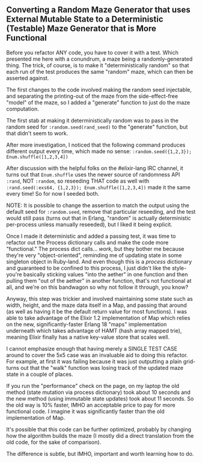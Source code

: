 ## Converting a Random Maze Generator that uses External Mutable State to a Deterministic (Testable) Maze Generator that is More Functional ##

Before you refactor ANY code, you have to cover it with a test. Which presented me here with a conundrum, a maze being a randomly-generated thing. The trick, of course, is to make it "deterministically random" so that each run of the test produces the same "random" maze, which can then be asserted against.

The first changes to the code involved making the random seed injectable, and separating the printing-out of the maze from the side-effect-free "model" of the maze, so I added a "generate" function to just do the maze computation.

The first stab at making it deterministically random was to pass in the random seed for `:random.seed(rand_seed)` to the "generate" function, but that didn't seem to work.

After more investigation, I noticed that the following command produces different output every time, which made no sense:
`:random.seed({1,2,3}); Enum.shuffle([1,2,3,4])`

After discussion with the helpful folks on the #elixir-lang IRC channel, it turns out that `Enum.shuffle` uses the newer source of randomness API `:rand`, NOT `:random`, so reseeding THAT code as well with
`:rand.seed(:exs64, {1,2,3}); Enum.shuffle([1,2,3,4])`
made it the same every time! So for now I seeded both.

NOTE: It is possible to change the assertion to match the output using the default seed for `:random.seed`, remove that particular reseeding, and the test would still pass (turns out that in Erlang, "random" is actually deterministic per-process unless manually reseeded), but I liked it being explicit.

Once I made it deterministic and added a passing test, it was time to refactor out the Process dictionary calls and make the code more "functional." The process dict calls... *work*, but they bother me because they're very "object-oriented", reminding me of updating state in some singleton object in Ruby-land. And even though this is a *process* dictionary and guaranteed to be confined to this process, I just didn't like the style- you're basically sticking values "into the aether" in one function and then pulling them "out of the aether" in another function, that's not functional at all, and we're on this bandwagon so why not follow it through, you know?

Anyway, this step was trickier and involved maintaining some state such as width, height, and the maze data itself in a Map, and passing that around (as well as having it be the default return value for most functions). I was able to take advantage of the Elixir 1.2 implementation of Map which relies on the new, significantly-faster Erlang 18 "maps" implementation underneath which takes advantage of HAMT (hash array mapped trie), meaning Elixir finally has a native key-value store that scales well.

I cannot emphasize enough that having merely a SINGLE TEST CASE around to cover the 5x5 case was an invaluable aid to doing this refactor. For example, at first it was failing because it was just outputting a plain grid- turns out that the "walk" function was losing track of the updated maze state in a couple of places.

If you run the "performance" check on the page, on my laptop the old method (state mutation via process dictionary) took about 10 seconds and the new method (using immutable state updates) took about 11 seconds. So the old way is 10% faster, IMHO an acceptable price to pay for more functional code. I imagine it was significantly faster than the old implementation of Map.

It's possible that this code can be further optimized, probably by changing how the algorithm builds the maze (I mostly did a direct translation from the old code, for the sake of comparison).

The difference is subtle, but IMHO, important and worth learning how to do.
